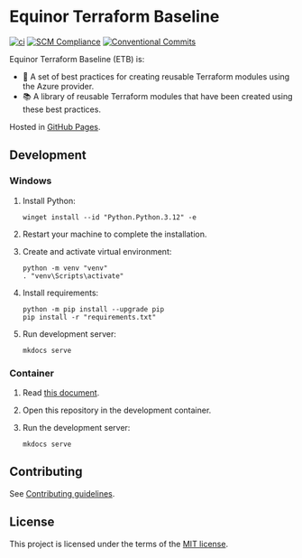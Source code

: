 # Equinor Terraform Baseline

[![ci](https://github.com/equinor/terraform-baseline/actions/workflows/ci.yml/badge.svg)](https://github.com/equinor/terraform-baseline/actions/workflows/ci.yml)
[![SCM Compliance](https://scm-compliance-api.radix.equinor.com/repos/equinor/terraform-baseline/badge)](https://scm-compliance-api.radix.equinor.com/repos/equinor/terraform-baseline/badge)
[![Conventional Commits](https://img.shields.io/badge/Conventional%20Commits-1.0.0-%23FE5196?logo=conventionalcommits&logoColor=white)](https://conventionalcommits.org)

Equinor Terraform Baseline (ETB) is:

- 📝 A set of best practices for creating reusable Terraform modules using the Azure provider.
- 📚 A library of reusable Terraform modules that have been created using these best practices.

Hosted in [GitHub Pages](https://equinor.github.io/terraform-baseline/).

## Development

### Windows

1. Install Python:

    ```console
    winget install --id "Python.Python.3.12" -e
    ```

1. Restart your machine to complete the installation.

1. Create and activate virtual environment:

    ```console
    python -m venv "venv"
    . "venv\Scripts\activate"
    ```

1. Install requirements:

    ```console
    python -m pip install --upgrade pip
    pip install -r "requirements.txt"
    ```

1. Run development server:

    ```console
    mkdocs serve
    ```

### Container

1. Read [this document](https://code.visualstudio.com/docs/devcontainers/containers).

1. Open this repository in the development container.

1. Run the development server:

    ```console
    mkdocs serve
    ```

## Contributing

See [Contributing guidelines](CONTRIBUTING.md).

## License

This project is licensed under the terms of the [MIT license](LICENSE).
